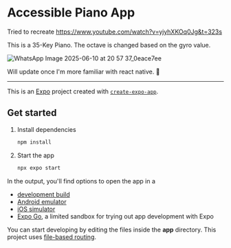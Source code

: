 # Accessible Piano App

Tried to recreate https://www.youtube.com/watch?v=yjyhXKOq0Jg&t=323s

This is a 35-Key Piano. The octave is changed based on the gyro value.

![WhatsApp Image 2025-06-10 at 20 57 37_0eace7ee](https://github.com/user-attachments/assets/6045d7a2-848a-49eb-8ea2-a46111741dc2)


Will update once I'm more familiar with react native. 🤞

---

This is an [Expo](https://expo.dev) project created with [`create-expo-app`](https://www.npmjs.com/package/create-expo-app).

## Get started

1. Install dependencies

   ```bash
   npm install
   ```

2. Start the app

   ```bash
   npx expo start
   ```

In the output, you'll find options to open the app in a

- [development build](https://docs.expo.dev/develop/development-builds/introduction/)
- [Android emulator](https://docs.expo.dev/workflow/android-studio-emulator/)
- [iOS simulator](https://docs.expo.dev/workflow/ios-simulator/)
- [Expo Go](https://expo.dev/go), a limited sandbox for trying out app development with Expo

You can start developing by editing the files inside the **app** directory. This project uses [file-based routing](https://docs.expo.dev/router/introduction).
